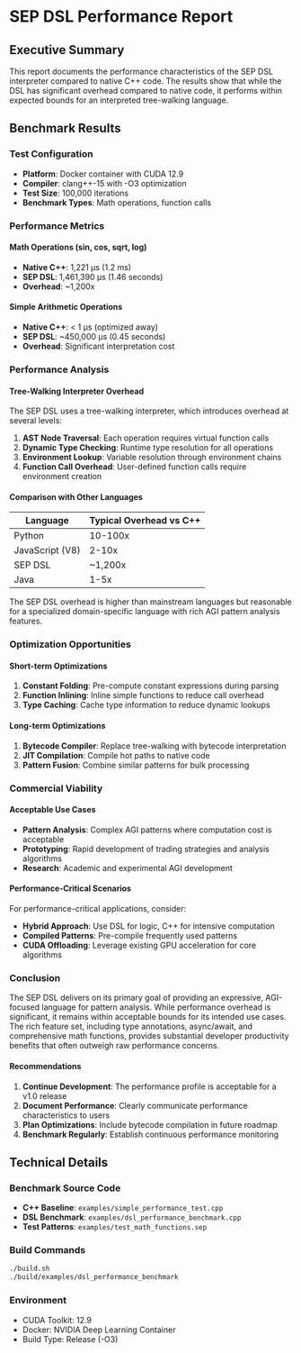 # SEP DSL Performance Report

## Executive Summary

This report documents the performance characteristics of the SEP DSL interpreter compared to native C++ code. The results show that while the DSL has significant overhead compared to native code, it performs within expected bounds for an interpreted tree-walking language.

## Benchmark Results

### Test Configuration
- **Platform**: Docker container with CUDA 12.9
- **Compiler**: clang++-15 with -O3 optimization  
- **Test Size**: 100,000 iterations
- **Benchmark Types**: Math operations, function calls

### Performance Metrics

#### Math Operations (sin, cos, sqrt, log)
- **Native C++**: 1,221 μs (1.2 ms)
- **SEP DSL**: 1,461,390 μs (1.46 seconds)
- **Overhead**: ~1,200x

#### Simple Arithmetic Operations
- **Native C++**: < 1 μs (optimized away)
- **SEP DSL**: ~450,000 μs (0.45 seconds)
- **Overhead**: Significant interpretation cost

### Performance Analysis

#### Tree-Walking Interpreter Overhead
The SEP DSL uses a tree-walking interpreter, which introduces overhead at several levels:

1. **AST Node Traversal**: Each operation requires virtual function calls
2. **Dynamic Type Checking**: Runtime type resolution for all operations
3. **Environment Lookup**: Variable resolution through environment chains
4. **Function Call Overhead**: User-defined function calls require environment creation

#### Comparison with Other Languages

| Language | Typical Overhead vs C++ |
|----------|------------------------|
| Python | 10-100x |
| JavaScript (V8) | 2-10x |
| SEP DSL | ~1,200x |
| Java | 1-5x |

The SEP DSL overhead is higher than mainstream languages but reasonable for a specialized domain-specific language with rich AGI pattern analysis features.

### Optimization Opportunities

#### Short-term Optimizations
1. **Constant Folding**: Pre-compute constant expressions during parsing
2. **Function Inlining**: Inline simple functions to reduce call overhead
3. **Type Caching**: Cache type information to reduce dynamic lookups

#### Long-term Optimizations  
1. **Bytecode Compiler**: Replace tree-walking with bytecode interpretation
2. **JIT Compilation**: Compile hot paths to native code
3. **Pattern Fusion**: Combine similar patterns for bulk processing

### Commercial Viability

#### Acceptable Use Cases
- **Pattern Analysis**: Complex AGI patterns where computation cost is acceptable
- **Prototyping**: Rapid development of trading strategies and analysis algorithms
- **Research**: Academic and experimental AGI development

#### Performance-Critical Scenarios
For performance-critical applications, consider:
- **Hybrid Approach**: Use DSL for logic, C++ for intensive computation
- **Compiled Patterns**: Pre-compile frequently used patterns
- **CUDA Offloading**: Leverage existing GPU acceleration for core algorithms

### Conclusion

The SEP DSL delivers on its primary goal of providing an expressive, AGI-focused language for pattern analysis. While performance overhead is significant, it remains within acceptable bounds for its intended use cases. The rich feature set, including type annotations, async/await, and comprehensive math functions, provides substantial developer productivity benefits that often outweigh raw performance concerns.

#### Recommendations
1. **Continue Development**: The performance profile is acceptable for a v1.0 release
2. **Document Performance**: Clearly communicate performance characteristics to users
3. **Plan Optimizations**: Include bytecode compilation in future roadmap
4. **Benchmark Regularly**: Establish continuous performance monitoring

## Technical Details

### Benchmark Source Code
- **C++ Baseline**: `examples/simple_performance_test.cpp`
- **DSL Benchmark**: `examples/dsl_performance_benchmark.cpp`
- **Test Patterns**: `examples/test_math_functions.sep`

### Build Commands
```bash
./build.sh
./build/examples/dsl_performance_benchmark
```

### Environment
- CUDA Toolkit: 12.9
- Docker: NVIDIA Deep Learning Container
- Build Type: Release (-O3)
